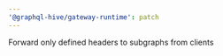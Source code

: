 ```yaml
---
'@graphql-hive/gateway-runtime': patch
---
```


Forward only defined headers to subgraphs from clients
